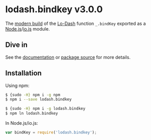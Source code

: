 # lodash.bindkey v3.0.0

The [modern build](https://github.com/lodash/lodash/wiki/Build-Differences) of the [Lo-Dash](https://lodash.com/) function `_.bindKey` exported as a [Node.js](http://nodejs.org/)/[io.js](https://iojs.org/) module.

## Dive in

See the [documentation](https://lodash.com/docs#bindKey) or [package source](https://github.com/lodash/lodash/blob/3.0.0-npm-packages/lodash.bindkey/index.js) for more details.

## Installation

Using npm:

```bash
$ {sudo -H} npm i -g npm
$ npm i --save lodash.bindkey

$ {sudo -H} npm i -g lodash.bindkey
$ npm ln lodash.bindkey
```

In Node.js/io.js:

```js
var bindKey = require('lodash.bindkey');
```
